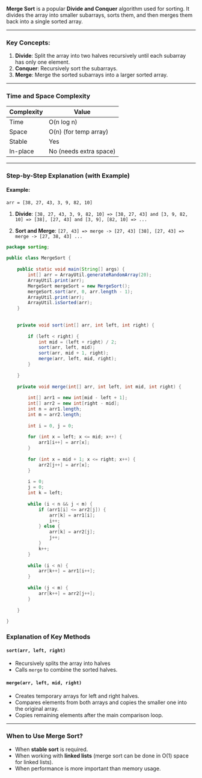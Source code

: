 
**Merge Sort** is a popular **Divide and Conquer** algorithm used for sorting. It divides the array into smaller subarrays, sorts them, and then merges them back into a single sorted array.

---
### Key Concepts:

1. **Divide**: Split the array into two halves recursively until each subarray has only one element.
2. **Conquer**: Recursively sort the subarrays.
3. **Merge**: Merge the sorted subarrays into a larger sorted array.

---
### Time and Space Complexity

|Complexity|Value|
|---|---|
|Time|O(n log n)|
|Space|O(n) (for temp array)|
|Stable|Yes|
|In-place|No (needs extra space)|

---

### Step-by-Step Explanation (with Example)

#### Example: 
`arr = [38, 27, 43, 3, 9, 82, 10]`

1. **Divide**:
    `[38, 27, 43, 3, 9, 82, 10] => [38, 27, 43] and [3, 9, 82, 10] => [38], [27, 43] and [3, 9], [82, 10] => ...`
    
2. **Sort and Merge**:
    `[27, 43] => merge -> [27, 43] [38], [27, 43] => merge -> [27, 38, 43] ...`


```java
package sorting;  
  
public class MergeSort {  
  
    public static void main(String[] args) {  
        int[] arr = ArrayUtil.generateRandomArray(20);  
        ArrayUtil.print(arr);  
        MergeSort mergeSort = new MergeSort();  
        mergeSort.sort(arr, 0, arr.length - 1);  
        ArrayUtil.print(arr);  
        ArrayUtil.isSorted(arr);  
    }  
  
  
    private void sort(int[] arr, int left, int right) {  
  
        if (left < right) {  
            int mid = (left + right) / 2;  
            sort(arr, left, mid);  
            sort(arr, mid + 1, right);  
            merge(arr, left, mid, right);  
        }  
  
    }  
  
    private void merge(int[] arr, int left, int mid, int right) {  
  
        int[] arr1 = new int[mid - left + 1];  
        int[] arr2 = new int[right - mid];  
        int n = arr1.length;  
        int m = arr2.length;  
  
        int i = 0, j = 0;  
  
        for (int x = left; x <= mid; x++) {  
            arr1[i++] = arr[x];  
        }  
  
        for (int x = mid + 1; x <= right; x++) {  
            arr2[j++] = arr[x];  
        }  
  
        i = 0;  
        j = 0;  
        int k = left;  
  
        while (i < n && j < m) {  
            if (arr1[i] <= arr2[j]) {  
                arr[k] = arr1[i];  
                i++;  
            } else {  
                arr[k] = arr2[j];  
                j++;  
            }  
            k++;  
        }  
  
        while (i < n) {  
            arr[k++] = arr1[i++];  
        }  
  
        while (j < m) {  
            arr[k++] = arr2[j++];  
        }  
  
    }  
  
}

```


### Explanation of Key Methods

#### `sort(arr, left, right)`
- Recursively splits the array into halves
- Calls `merge` to combine the sorted halves.

#### `merge(arr, left, mid, right)`
- Creates temporary arrays for left and right halves.
- Compares elements from both arrays and copies the smaller one into the original array.
- Copies remaining elements after the main comparison loop.

---

### When to Use Merge Sort?

- When **stable sort** is required.
- When working with **linked lists** (merge sort can be done in O(1) space for linked lists).
- When performance is more important than memory usage.